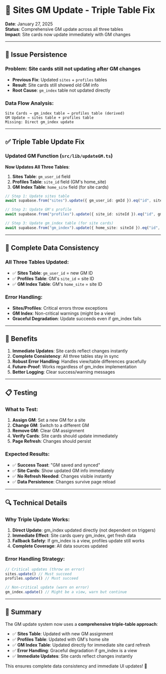 # 🔧 Sites GM Update - Triple Table Fix

**Date**: January 27, 2025  
**Status**: Comprehensive GM update across all three tables  
**Impact**: Site cards now update immediately with GM changes

---

## 🐛 **Issue Persistence**

### **Problem**: Site cards still not updating after GM changes
- **Previous Fix**: Updated `sites` + `profiles` tables
- **Result**: Site cards still showed old GM info
- **Root Cause**: `gm_index` table not updated directly

### **Data Flow Analysis**:
```
Site Cards → gm_index table → profiles table (derived)
GM Update → sites table + profiles table
Missing: Direct gm_index update
```

---

## ✅ **Triple Table Update Fix**

### **Updated GM Function** (`src/lib/updateGM.ts`)

**Now Updates All Three Tables**:
1. **Sites Table**: `gm_user_id` field
2. **Profiles Table**: `site_id` field (GM's home_site)  
3. **GM Index Table**: `home_site` field (for site cards)

```typescript
// Step 1: Update sites table
await supabase.from("sites").update({ gm_user_id: gmId }).eq("id", siteId);

// Step 2: Update GM's profile  
await supabase.from("profiles").update({ site_id: siteId }).eq("id", gmId);

// Step 3: Update gm_index table (for site cards)
await supabase.from("gm_index").update({ home_site: siteId }).eq("id", gmId);
```

---

## 🎯 **Complete Data Consistency**

### **All Three Tables Updated**:
- ✅ **Sites Table**: `gm_user_id` = new GM ID
- ✅ **Profiles Table**: GM's `site_id` = site ID  
- ✅ **GM Index Table**: GM's `home_site` = site ID

### **Error Handling**:
- **Sites/Profiles**: Critical errors throw exceptions
- **GM Index**: Non-critical warnings (might be a view)
- **Graceful Degradation**: Update succeeds even if gm_index fails

---

## 🚀 **Benefits**

1. **Immediate Updates**: Site cards reflect changes instantly
2. **Complete Consistency**: All three tables stay in sync
3. **Robust Error Handling**: Handles view/table differences gracefully
4. **Future-Proof**: Works regardless of gm_index implementation
5. **Better Logging**: Clear success/warning messages

---

## 📋 **Testing**

### **What to Test**:
1. **Assign GM**: Set a new GM for a site
2. **Change GM**: Switch to a different GM  
3. **Remove GM**: Clear GM assignment
4. **Verify Cards**: Site cards should update immediately
5. **Page Refresh**: Changes should persist

### **Expected Results**:
- ✅ **Success Toast**: "GM saved and synced"
- ✅ **Site Cards**: Show updated GM info immediately
- ✅ **No Refresh Needed**: Changes visible instantly
- ✅ **Data Persistence**: Changes survive page reload

---

## 🔍 **Technical Details**

### **Why Triple Update Works**:
1. **Direct Update**: gm_index updated directly (not dependent on triggers)
2. **Immediate Effect**: Site cards query gm_index, get fresh data
3. **Fallback Safety**: If gm_index is a view, profiles update still works
4. **Complete Coverage**: All data sources updated

### **Error Handling Strategy**:
```typescript
// Critical updates (throw on error)
sites.update() // Must succeed
profiles.update() // Must succeed

// Non-critical update (warn on error)  
gm_index.update() // Might be a view, warn but continue
```

---

## 🎉 **Summary**

The GM update system now uses a **comprehensive triple-table approach**:

- ✅ **Sites Table**: Updated with new GM assignment
- ✅ **Profiles Table**: Updated with GM's home site
- ✅ **GM Index Table**: Updated directly for immediate site card refresh
- ✅ **Error Handling**: Graceful degradation if gm_index is a view
- ✅ **Immediate Updates**: Site cards reflect changes instantly

This ensures complete data consistency and immediate UI updates! 🚀
